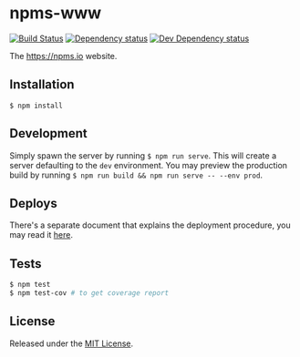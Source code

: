 # npms-www

[![Build Status][travis-image]][travis-url] [![Dependency status][david-dm-image]][david-dm-url] [![Dev Dependency status][david-dm-dev-image]][david-dm-dev-url]

The https://npms.io website.


## Installation

`$ npm install`


## Development

Simply spawn the server by running `$ npm run serve`. This will create a server defaulting to the `dev` environment.
You may preview the production build by running `$ npm run build && npm run serve -- --env prod`.


## Deploys

There's a separate document that explains the deployment procedure, you may read it [here](./docs/deploys.md).


## Tests

```bash
$ npm test
$ npm test-cov # to get coverage report
```


## License

Released under the [MIT License](http://www.opensource.org/licenses/mit-license.php).


[david-dm-dev-image]: https://img.shields.io/david/dev/npms-io/npms-www.svg
[david-dm-dev-url]: https://david-dm.org/npms-io/npms-www#info=devDependencies
[david-dm-image]: https://img.shields.io/david/npms-io/npms-www.svg
[david-dm-url]: https://david-dm.org/npms-io/npms-www
[travis-image]: http://img.shields.io/travis/npms-io/npms-www.svg
[travis-url]: https://travis-ci.org/npms-io/npms-www
